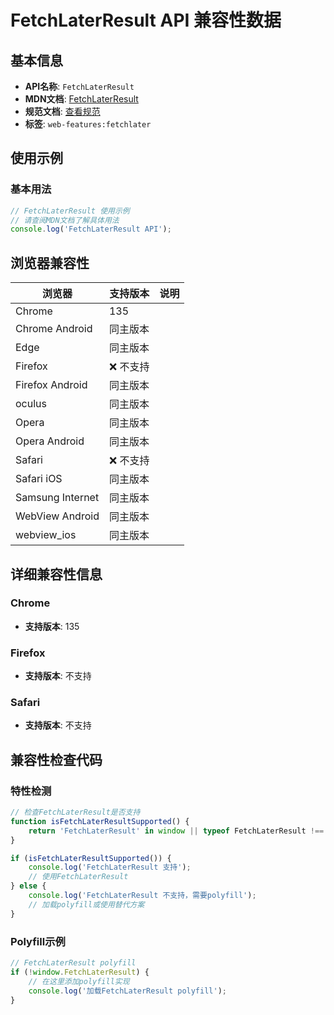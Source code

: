 # FetchLaterResult API 兼容性数据

## 基本信息

- **API名称**: `FetchLaterResult`
- **MDN文档**: [FetchLaterResult](https://developer.mozilla.org/docs/Web/API/FetchLaterResult)
- **规范文档**: [查看规范](https://fetch.spec.whatwg.org/#fetchlaterresult)
- **标签**: `web-features:fetchlater`

## 使用示例

### 基本用法

```javascript
// FetchLaterResult 使用示例
// 请查阅MDN文档了解具体用法
console.log('FetchLaterResult API');
```

## 浏览器兼容性

| 浏览器 | 支持版本 | 说明 |
|--------|----------|------|
| Chrome | 135 |  |
| Chrome Android | 同主版本 |  |
| Edge | 同主版本 |  |
| Firefox | ❌ 不支持 |  |
| Firefox Android | 同主版本 |  |
| oculus | 同主版本 |  |
| Opera | 同主版本 |  |
| Opera Android | 同主版本 |  |
| Safari | ❌ 不支持 |  |
| Safari iOS | 同主版本 |  |
| Samsung Internet | 同主版本 |  |
| WebView Android | 同主版本 |  |
| webview_ios | 同主版本 |  |

## 详细兼容性信息

### Chrome

- **支持版本**: 135

### Firefox

- **支持版本**: 不支持

### Safari

- **支持版本**: 不支持

## 兼容性检查代码

### 特性检测

```javascript
// 检查FetchLaterResult是否支持
function isFetchLaterResultSupported() {
    return 'FetchLaterResult' in window || typeof FetchLaterResult !== 'undefined';
}

if (isFetchLaterResultSupported()) {
    console.log('FetchLaterResult 支持');
    // 使用FetchLaterResult
} else {
    console.log('FetchLaterResult 不支持，需要polyfill');
    // 加载polyfill或使用替代方案
}
```

### Polyfill示例

```javascript
// FetchLaterResult polyfill
if (!window.FetchLaterResult) {
    // 在这里添加polyfill实现
    console.log('加载FetchLaterResult polyfill');
}
```

